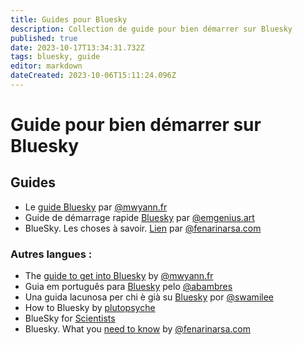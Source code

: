 ```yaml
---
title: Guides pour Bluesky
description: Collection de guide pour bien démarrer sur Bluesky
published: true
date: 2023-10-17T13:34:31.732Z
tags: bluesky, guide
editor: markdown
dateCreated: 2023-10-06T15:11:24.096Z
---
```


# Guide pour bien démarrer sur Bluesky

## Guides 
- Le [guide Bluesky](https://www.mwyann.fr/posts/908) par [@mwyann.fr](https://bsky.app/profile/mwyann.fr)
- Guide de démarrage rapide [Bluesky](https://www.ecranmobile.fr/Bluesky-Manuel-de-demarrage-rapide_a74893.html) par [@emgenius.art](https://bsky.app/profile/emgenius.art)
-  BlueSky. Les choses à savoir. [Lien](https://www.fenarinarsa.com/?p=2690) par [@fenarinarsa.com](https://bsky.app/profile/fenarinarsa.com)



### Autres langues : 
- The [guide to get into Bluesky](https://www.mwyann.us/posts/136) by [@mwyann.fr](https://bsky.app/profile/mwyann.fr)
- Guia em português para [Bluesky](https://app.skiff.com/docs/31547c75-5f33-489c-8efe-2c63afbea556#eOX3MnyMienc5w3L6AKbESWGth0KP/e8Gwgu8a6cirk=) pelo [@abambres](https://bsky.app/profile/abambres.bsky.social)
- Una guida lacunosa per chi è già su [Bluesky](https://swamileeblog.wordpress.com/2023/10/01/benvenut-a-bluesky/) por [@swamilee](https://bsky.app/profile/swamilee.xyz)
- How to Bluesky by [plutopsyche](https://plutopsyche.medium.com/how-to-bluesky-94716507e7e6)
- BlueSky for [Scientists](blueskyscience.steveharoz.com) 
- Bluesky. What you [need to know](https://www.fenarinarsa.com/?p=2773) by [@fenarinarsa.com](https://bsky.app/profile/did:plc:fb3iwxg23jziddgbtsixx3zu)